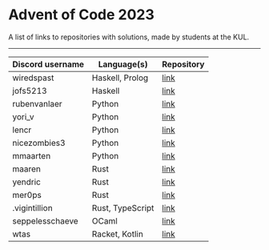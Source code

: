 # Advent of Code 2023

A list of links to repositories with solutions, made by students at the KUL.

---

| Discord username     | Language(s)                 | Repository                                             |
|----------------------|-----------------------------|--------------------------------------------------------|
| wiredspast           | Haskell, Prolog             | [link](https://github.com/JonasssC/AoC-2023)           |
| jofs5213             | Haskell                     | [link](https://github.com/JensNys/aoc2023)             |
| rubenvanlaer         | Python                      | [link](https://github.com/ruben-vl/aoc)                |
| yori_v               | Python                      | [link](https://github.com/YoriVerbist/aoc)             |
| lencr                | Python                      | [link](https://github.com/LenC08/aoc-2023)             |
| nicezombies3         | Python                      | [link](https://github.com/nineteendo/aoc-2023)         |
| mmaarten             | Python                      | [link](https://github.com/Mmaarten23/aoc)              |
| maaren               | Rust                        | [link](https://github.com/mhkdepauw/aoc_2023)          |
| yendric              | Rust                        | [link](https://github.com/Yendric/aoc_2023)            |
| mer0ps               | Rust                        | [link](https://github.com/BramHamaekers/aoc-2023)      |
| .vigintillion        | Rust, TypeScript            | [link](https://github.com/Vigintillionn/aoc_2023)      |
| seppelesschaeve      | OCaml                       | [link](https://github.com/SeppeLesschaeve/AOCaml-2023) |
| wtas                 | Racket, Kotlin              | [link](https://github.com/wannestas/AoC-2023)          |
